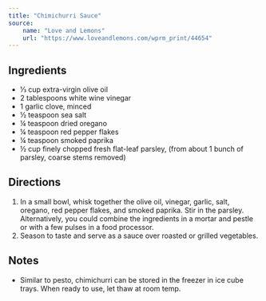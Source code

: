 ```yaml
---
title: "Chimichurri Sauce"
source:
    name: "Love and Lemons"
    url: "https://www.loveandlemons.com/wprm_print/44654"
---
```


## Ingredients

- ⅓ cup extra-virgin olive oil
- 2 tablespoons white wine vinegar
- 1 garlic clove, minced
- ½ teaspoon sea salt
- ¼ teaspoon dried oregano
- ¼ teaspoon red pepper flakes
- ¼ teaspoon smoked paprika
- ½ cup finely chopped fresh flat-leaf parsley, (from about 1 bunch of parsley, coarse stems removed)

## Directions

1. In a small bowl, whisk together the olive oil, vinegar, garlic, salt, oregano, red pepper flakes, and smoked paprika. Stir in the parsley. Alternatively, you could combine the ingredients in a mortar and pestle or with a few pulses in a food processor.
1. Season to taste and serve as a sauce over roasted or grilled vegetables.

## Notes

- Similar to pesto, chimichurri can be stored in the freezer in ice cube trays. When ready to use, let thaw at room temp.
